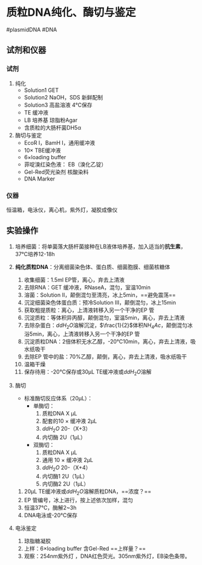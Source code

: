 # 质粒DNA纯化、酶切与鉴定

#plasmidDNA #DNA

## 试剂和仪器

### 试剂

1.  纯化
    -   Solution1 GET
    -   Solution2 NaOH，SDS 新鲜配制
    -   Solution3 高盐溶液 4℃保存
    -   TE 缓冲液
    -   LB 培养基 琼脂粉Agar
    -   含质粒的大肠杆菌DH5α
2.  酶切与鉴定
    -   EcoR Ⅰ，BamH Ⅰ，通用缓冲液
    -   10× TBE缓冲液
    -   6×loading buffer
    -   菲啶溴红染色液： EB（溴化乙锭）
    -   Gel-Red荧光染剂 核酸染料
    -   DNA Marker

### 仪器

恒温箱，电泳仪，离心机，紫外灯，凝胶成像仪

## 实验操作

1.  培养细菌：将单菌落大肠杆菌接种在LB液体培养基，加入适当的**抗生素**，37℃培养12-18h

2.  **纯化质粒DNA**：分离细菌染色体、蛋白质、细菌胞膜、细菌核糖体

    1.  收集细菌：1.5ml EP管，离心，弃去上清液
    2.  去除RNA：GET 缓冲液，RNaseA，混匀，室温10min
    3.  溶菌：Solution Ⅱ，颠倒混匀至清亮，冰上5min，==避免震荡==
    4.  沉淀细菌染色体蛋白质：预冷Solution Ⅲ，颠倒混匀，冰上15min
    5.  获取粗提质粒：离心，上清液转移入另一个干净的EP 管
    6.  沉淀质粒：等体积异丙醇，颠倒混匀，室温5min，离心，弃去上清液
    7.  去除杂蛋白：$ddH_2O$溶解沉淀，$\frac{1}{2}$体积$NH_4Ac$，颠倒混匀冰浴5min，离心，上清液转移入另一个干净的EP 管
    8.  沉淀质粒DNA：2倍体积无水乙醇，-20℃10min，离心，弃去上清液，吸水纸吸干
    9.  去除EP 管中的盐：70%乙醇，颠倒，离心，弃去上清液，吸水纸吸干
    10. 温箱干燥
    11. 保存待用：-20℃保存或30μL TE缓冲液或$ddH_2O$溶解

3.  酶切

    -   标准酶切反应体系（20μL）：
        -   单酶切：
            1.  质粒DNA X μL
            2.  配套的10 × 缓冲液 2μL
            3.  $ddH_2O$ 20-（X+3）
            4.  内切酶 2U（1μL）
        -   双酶切：
            1.  质粒DNA X μL
            2.  通用 10 × 缓冲液 2μL
            3.  $ddH_2O$ 20-（X+4）
            4.  内切酶1 2U（1μL）
            5.  内切酶2 2U（1μL）

    1.  20μL TE缓冲液或$ddH_2O$溶解质粒DNA，==浓度？==
    2.  EP 管编号，冰上进行，按上述依次加样，混匀
    3.  恒温37℃，酶解2\~3h
    4.  DNA电泳或-20℃保存

4.  电泳鉴定

    1.  琼脂糖凝胶
    2.  上样：6×loading buffer 含Gel-Red ==上样量？==
    3.  观察：254nm紫外灯 ，DNA红色荧光。305nm紫外灯，EB染色条带。
